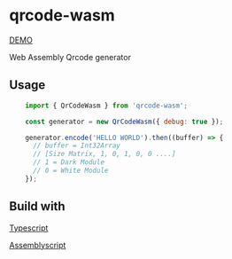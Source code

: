 # qrcode-wasm

[DEMO](https://wawrzy.github.io/qrcode-wasm/)

Web Assembly Qrcode generator 

## Usage

```javascript
    import { QrCodeWasm } from 'qrcode-wasm';

    const generator = new QrCodeWasm({ debug: true });

    generator.encode('HELLO WORLD').then((buffer) => {
      // buffer = Int32Array
      // [Size Matrix, 1, 0, 1, 0, 0 ....]
      // 1 = Dark Module
      // 0 = White Module
    });
```

## Build with

[Typescript](https://www.typescriptlang.org/)

[Assemblyscript](https://docs.assemblyscript.org/)
